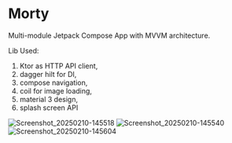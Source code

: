 # Morty
 Multi-module Jetpack Compose App with MVVM architecture.
 
 Lib Used:
 1. Ktor as HTTP API client,
 2. dagger hilt for DI,
 3. compose navigation,
 4. coil for image loading,
 5. material 3 design,
 6. splash screen API

![Screenshot_20250210-145518](https://github.com/user-attachments/assets/3e862bc2-f618-44d1-ba3b-e785c907999b)
![Screenshot_20250210-145540](https://github.com/user-attachments/assets/bdbb018b-b955-4ef2-b3bd-2ecd44dc632d)
![Screenshot_20250210-145604](https://github.com/user-attachments/assets/7b010f83-78a5-4f3c-a72b-c9fefa2770b7)
